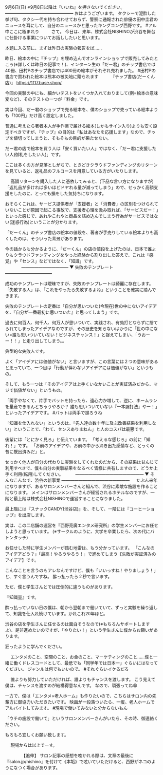 9月6日(日) ※9月8日以降は『いいね』を押さないでください。
━━━━━━━━━━━━━━━━
おはようございます。
タクシーで泥酔した挙げ句、タクシー代を持ち合わせておらず、警察に通報された俳優の田中圭君のニュースを耳にして、自分のニュースかと思ったキングコング西野です。
#アル中ここに極まれり
　
　
さて。
今日は、来年、株式会社NISHINOが渋谷を舞台に仕掛ける事業についてお話ししたいと思います。

本題に入る前に、まずは昨日の実験の報告をば……

昨日、絵本の中に『チップ』を埋め込んでオンラインショップで販売してみたところ(※詳しくは昨日の記事で！)、インターン生の「だー君」のチップ書店では40冊、田村Pのチップ書店では400冊の絵本がそれぞれ売れました。
#田村Pの書店で買われた絵本は熊本の被災地に贈られます
　
　
『チップ書店(だーくん店)』
https://1117.base.shop/

今回の実験の中にも、細かいテストをいくつか入れておりまして(例=絵本の意味変など)、そのテストの一つが「料金」です。

実は今回、だー君のショップで売る絵本を、僕のショップで売っている絵本よりも「100円」だけ高く設定しました。
　

普通に考えたら著者本人が手作業で届ける絵本(しかもサイン入り)よりも安く設定すべきですが、『チップ』の目的は「私はあなたを応援します」なので、チップを値切ってしまうと、そもそもの目的が果たせない。

だー君の店で絵本を買う人は「安く買いたい人」ではなく、「だー君に支援したい人(御礼をしたい人)」です。

ここは多くの方が見落としがちで、ときどきクラウドファンディングのリターンを見ていると、返礼品のフルコースを用意している方がいたりします。

　
高額リターンを購入した人に憑依してみると、(下品な言い方になりますが)「返礼品が多ければ多いほどドヤれる量が減ってしまう」ので、せっかく高額支援をしたのに、とっても損をした気持ちになります。

おそらくこれは、サービス提供者が「支援者」と「消費者」の区別をつけられていないことが原因で起こる事故で、支援者心理を汲み取れば、「サービスだー！」といった感じで、あれやこれやと商品を詰め込んでしまう行為がサービスではない(迷惑行為)ということが分かります。

「だーくん」のチップ書店の絵本の値段を、著者が手売りしている絵本よりも高くしたのは、そういった背景があります。

今の話からも分かるように、「だーくん」の店の値段を上げたのは、日本で誰よりもクラウドファンディングをやった経験から割り出した答えで、これは「感覚」や「センス」などではなく、「知識」です。
　
　
　
━━━━━━━━━━━
▼ 失敗のテンプレート
━━━━━━━━━━━

成功のテンプレートは曖昧ですが、失敗のテンプレートは綺麗に存在します。
「失敗する人」は、「これをやったら失敗するよね」ということを確実に踏んできます。

失敗のテンプレートの定番は「自分が思いついた(今現在)世の中にないアイデアを、『自分が一番最初に思いついた』と思ってしまう」です。

過去に何百人、何千人、何万人が思いついて、実践され、有効打とならずに捨てられてしまったアイデアなのですが、その歴史を知らないばかりに「世の中にない=誰も思いついていない！ビジネスチャンス！」と捉えてしまい、「うおーー！！」と走り出してしまう。。

典型的な失敗人です。

よく「アイデアには価値がない」と言いますが、この言葉には２つの意味があると思っていて、一つ目は「行動が伴わないアイデアには価値がない」というもの。

そして、もう一つは「そのアイデアは上手くいなかいことが実証済みだから、マジで価値がない」というもの。

「両手やなくて、片手でバットを持ったら、遠心力か増して、逆に、ホームランを量産できるんとちゃうやろか？ 誰も思いついていない『一本腕打法』やー！」といったアイデアです。
#バットは両手で握ろうね
　

「知識を仕入れない」というのは、「先人達の数十年に及ぶ改善結果を利用しない」ということで、「わて、センスありまねん」と人のコスパは最悪です。

後輩には「とにかく見ろ」と伝えています。
「考えるな感じろ」の前に「知れ！」です。
「お前のアイデアや、お前の中から涌き出た感情など、とっくの昔に既出済みだ」と。

せっかく他人が自分の代わりに実験をしてくれたのだから、その結果は甘んじて利用すべきで、僕も自分の実験結果をなるべく皆様に共有しますので、どうか上手く利用(転用)してください。
　
　
━━━━━━━━━━━━━━━━
▼ そんなこんなで、渋谷の新事業
━━━━━━━━━━━━━━━━
　
たぶん来年になりますが、あるサロンメンバーさんと組んで、渋谷に素敵な施設を作ることになります。
メインはサロンメンバーさんが経営されるホテルなのですが、一階と最上階は株式会社NISHINOで運営することになりました。

最上階には『スナックCANDY(渋谷店)』を、そして、一階には『コーヒーショップ』を出店します。

実は、この二店舗の運営を『西野亮廣エンタメ研究所』の学生メンバーにお任せしようと思っています。
(※サークルのように、大学を卒業したら、次の代にバトンタッチ)

お任せした時に学生メンバーが踏む地雷は、もう分かっています。
「こんなのアイデアどう？」「最高！やろうやろう！」で進めてしまう【失敗が実証済みのアイデア】です。

こんなことを言うのもアレなんですけど、僕も「いいっすね！やりましょう！」と、すぐ言うんですね。
酔っ払ったら２秒で言います。

ただ、僕と学生さんとでは圧倒的に違うものがあります。

『知識量』です。
　

酔っ払っていない日の僕は、朝から翌朝まで働いていて、ずっと実験を繰り返して、知識を仕入れ続けています。かれこれ20年ほど。

渋谷の店を学生さんに任せるのは面白そうなので(※もちろんサポートしますよ)、是非進めたいのですが、「やりたい！」という学生さんに僕からお願いがあります。

狂ったように学んでください。

　
エンタメのこと、空間のこと、お金のこと、マーケティングのこと……僕と一緒に働くドレスコードとして、最低でも「同学年では日本一」ぐらいにはなってください。
ジャンルは何でもいいので。
#それぐらいイケるだろ

　
誰よりも努力していただければ、誰よりもチャンスを渡します。
こう見えて僕は、チャンスを渡すのが結構得意なんです。
なので、頑張ってね😁
　

一方で、僕は「エンタメ×老人ホーム」も作りたいので、こちらはサロン内の先輩方に御協力いただきたいです。
映画が一段落ついたら、一度、老人ホームでアルバイトしてみます。
#現場で働いてみないと分からないもん

「ウチの施設で働いて」というサロンメンバーさんがいたら、その時、御連絡ください。

もろもろ宜しくお願い致します。

　
現場からは以上でーす。

　
　
　
【追伸】
サロン記事の感想を呟かれる際は、文章の最後に『salon.jp/nishino』を付けて《本垢》で呟いていただけると、西野がネコのようになつく場合があります。
